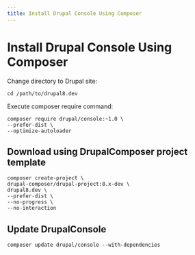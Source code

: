 ```yaml
---
title: Install Drupal Console Using Composer
---
```

# Install Drupal Console Using Composer

Change directory to Drupal site:
```
cd /path/to/drupal8.dev
```

Execute composer require command: 
```
composer require drupal/console:~1.0 \
--prefer-dist \
--optimize-autoloader
```

## Download using DrupalComposer project template
```
composer create-project \
drupal-composer/drupal-project:8.x-dev \
drupal8.dev \
--prefer-dist \
--no-progress \
--no-interaction
```

## Update DrupalConsole
```
composer update drupal/console --with-dependencies
```
